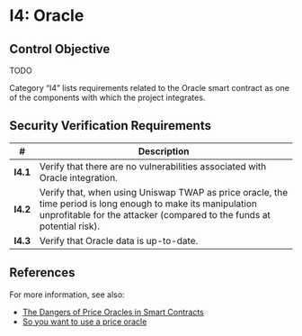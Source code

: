 # I4: Oracle

## Control Objective

TODO

Category “I4” lists requirements related to the Oracle smart contract as one of the components with which the project integrates.

## Security Verification Requirements

| # | Description |
| --- | --- |
| **I4.1** | Verify that there are no vulnerabilities associated with Oracle integration. |
| **I4.2** | Verify that, when using Uniswap TWAP as price oracle, the time period is long enough to make its manipulation unprofitable for the attacker (compared to the funds at potential risk). |
| **I4.3** |  Verify that Oracle data is up-to-date. |

## References

For more information, see also:

* [The Dangers of Price Oracles in Smart Contracts](https://www.youtube.com/watch?v=YGO7nzpXCeA)
* [So you want to use a price oracle](https://samczsun.com/so-you-want-to-use-a-price-oracle/)